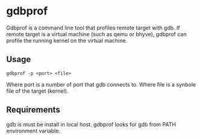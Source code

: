 # gdbprof

Gdbprof is a command line tool that profiles remote target with gdb.
If remote target is a virtual machine (such as qemu or bhyve),
gdbprof can profile the running kernel on the virtual machine.

## Usage

```
gdbprof -p <port> <file>
```

Where port is a number of port that gdb connects to.
Where file is a synbole file of the target (kernel).

## Requirements

gdb is must be install in local host.
gdbprof looks for gdb from PATH environment variable.
